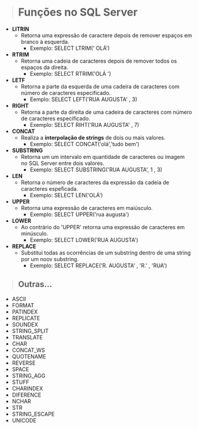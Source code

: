 ># Funções no SQL Server
* **LITRIN**
    * Retorna uma expressão de caractere depois de remover espaços em branco à esquerda.
      * Exemplo: SELECT LTRIM('     OLÁ')
* **RTRIM**
  * Retorna uma cadeia de caracteres depois de remover todos os espaços da direita.
    * Exemplo: SELECT RTRIM('OLÁ      ')
* **LETF**
  * Retorna a parte da esquerda de uma cadeira de caracteres com número de caracteres especificado.
    * Eemplo: SELECT LEFT('RUA AUGUSTA' , 3) 
* **RIGHT**
  * Retorna a parte da direita de uma cadeira de caracteres com número de caracteres especificado.
    * Exemplo: SELECT RIHT('RUA AUGUSTA' , 7)
* **CONCAT**
  * Realiza a **interpolação de strings** de dois ou mais valores.
    * Exemplo: SELECT CONCAT('olá','tudo bem')
* **SUBSTRING**
  * Retorna um um intervalo em quantidade de caracteres ou imagem no SQL Server entre dois valores.
    * Exemplo: SELECT SUBSTRING('RUA AUGUSTA', 1 , 3)
* **LEN**
  * Retorna o número de caracteres da expressão da cadeia de caracteres espeficada.
    * Exemplo: SELECT LEN('OLÁ')
* **UPPER**
  * Retorna uma expressão de caracteres em maiúsculo.
    * Exemplo: SELECT UPPER('rua augusta') 
* **LOWER**
  * Ao contrário do 'UPPER' retorna uma expressão de caracteres em minúsculo.
    * Exemplo: SELECT LOWER('RUA AUGUSTA')
* **REPLACE**
  * Substitui todas as ocorrências de um substring dentro de uma string por um noov substring.
    * Exemplo: SELECT REPLACE('R. AUGUSTA' , 'R.' , 'RUA')
>## Outras...
* ASCII 
* FORMAT
* PATINDEX
* REPLICATE
* SOUNDEX
* STRING_SPLIT
* TRANSLATE
* CHAR
* CONCAT_WS
* QUOTENAME
* REVERSE
* SPACE
* STRING_AGG
* STUFF
* CHARINDEX
* DIFERENCE
* NCHAR
* STR
* STRING_ESCAPE
* UNICODE